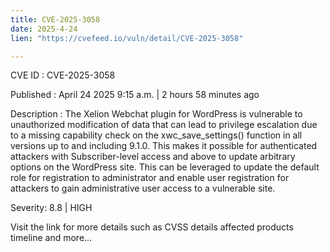 ```yaml
---
title: CVE-2025-3058
date: 2025-4-24
lien: "https://cvefeed.io/vuln/detail/CVE-2025-3058"

---
```


CVE ID : CVE-2025-3058

Published :  April 24
2025
9:15 a.m. | 2 hours
58 minutes ago

Description : The Xelion Webchat plugin for WordPress is vulnerable to unauthorized modification of data that can lead to privilege escalation due to a missing capability check on the xwc_save_settings() function in all versions up to
and including
9.1.0. This makes it possible for authenticated attackers
with Subscriber-level access and above
to update arbitrary options on the WordPress site. This can be leveraged to update the default role for registration to administrator and enable user registration for attackers to gain administrative user access to a vulnerable site.

Severity: 8.8 | HIGH

Visit the link for more details
such as CVSS details
affected products
timeline
and more...
